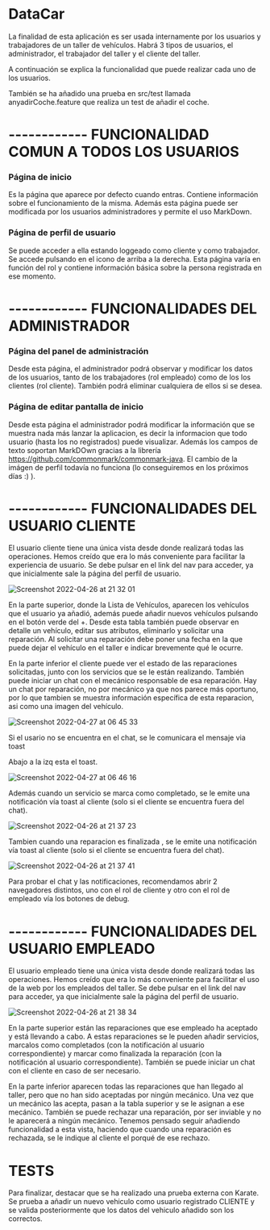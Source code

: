 # DataCar 

La finalidad de esta aplicación es ser usada internamente por los usuarios y trabajadores de un taller de vehículos.
Habrá 3 tipos de usuarios, el administrador, el trabajador del taller y el cliente del taller.

A continuación se explica la funcionalidad que puede realizar cada uno de los usuarios.
 
También se ha añadido una prueba en src/test llamada anyadirCoche.feature que realiza un test de añadir el coche.

# ------------ FUNCIONALIDAD COMUN A TODOS LOS USUARIOS 

### Página de inicio 
Es la página que aparece por defecto cuando entras. Contiene información sobre el funcionamiento de la misma. Además esta página puede ser modificada por los usuarios administradores y permite el uso MarkDown.

### Página de perfil de usuario
Se puede acceder a ella estando loggeado como cliente y como trabajador. Se accede pulsando en el icono de arriba a la derecha. Esta página varía en función del rol y contiene información básica sobre la persona registrada en ese momento.

# ------------ FUNCIONALIDADES DEL ADMINISTRADOR 

### Página del panel de administración
Desde esta página, el administrador podrá observar y modificar los datos de los usuarios, tanto de los trabajadores (rol empleado) como de los los clientes (rol cliente). También podrá eliminar cualquiera de ellos si se desea.

### Página de editar pantalla de inicio
Desde esta página el administrador podrá modificar la información que se muestra nada más lanzar la aplicacion, es decir la informacion que todo usuario (hasta los no registrados) puede visualizar. Además los campos de texto soportan MarkDOwn gracias a la librería https://github.com/commonmark/commonmark-java. 
El cambio de la imágen de perfil todavía no funciona (lo conseguiremos en los próximos días :) ).


# ------------ FUNCIONALIDADES DEL USUARIO CLIENTE 

El usuario cliente tiene una única vista desde donde realizará todas las operaciones. Hemos creído que era lo más conveniente para facilitar la experiencia de usuario. Se debe pulsar en el link del nav para acceder, ya que inicialmente sale la página del perfil de usuario.

![Screenshot 2022-04-26 at 21 32 01](https://user-images.githubusercontent.com/46989089/165377833-c27a2db8-b138-4762-bf7d-9244f46b859c.png)


En la parte superior, donde la Lista de Vehículos, aparecen los vehículos que el usuario ya añadió, además puede añadir nuevos vehículos pulsando en el botón verde del +.
Desde esta tabla también puede observar en detalle un vehículo, editar sus atributos, eliminarlo y solicitar una reparación. 
Al solicitar una reparación debe poner una fecha en la que puede dejar el vehículo en el taller e indicar brevemente qué le ocurre.

En la parte inferior el cliente puede ver el estado de las reparaciones solicitadas, junto con los servicios que se le están realizando. También puede iniciar un chat con el mecánico responsable de esa reparación. Hay un chat por reparación, no por mecánico ya que nos parece más oportuno, por lo que tambien se muestra información específica de esta reparacion, asi como una imagen del vehículo.

![Screenshot 2022-04-27 at 06 45 33](https://user-images.githubusercontent.com/46989089/165442491-dc547924-eaba-4fd9-92c4-ebd3918996af.png)

Si el usario no se encuentra en el chat, se le comunicara el mensaje via toast

Abajo a la izq esta el toast.

![Screenshot 2022-04-27 at 06 46 16](https://user-images.githubusercontent.com/46989089/165442564-7970807d-7847-403c-9718-e848d4913431.png)

Además cuando un servicio se marca como completado, se le emite una notificación vía toast al cliente (solo si el cliente se encuentra fuera del chat).

![Screenshot 2022-04-26 at 21 37 23](https://user-images.githubusercontent.com/46989089/165378768-41427b40-1bea-46d7-991e-45c217c5c2b7.png)


Tambien cuando una reparacion es finalizada , se le emite una notificación vía toast al cliente (solo si el cliente se encuentra fuera del chat).

![Screenshot 2022-04-26 at 21 37 41](https://user-images.githubusercontent.com/46989089/165378815-9914d4ac-e6c6-428a-b263-3d5d0031862e.png)


Para probar el chat y las notificaciones, recomendamos abrir 2 navegadores distintos, uno con el rol de cliente y otro con el rol de empleado vía los botones de debug.

# ------------ FUNCIONALIDADES DEL USUARIO EMPLEADO 


El usuario empleado tiene una única vista desde donde realizará todas las operaciones. Hemos creído que era lo más conveniente para facilitar el uso de la web por los empleados del taller. Se debe pulsar en el link del nav para acceder, ya que inicialmente sale la página del perfil de usuario.

![Screenshot 2022-04-26 at 21 38 34](https://user-images.githubusercontent.com/46989089/165378967-552e96eb-cf16-434b-812f-9ed66fc91e7d.png)


En la parte superior están las reparaciones que ese empleado ha aceptado y está llevando a cabo. A estas reparaciones se le pueden añadir servicios, marcalos como completados (con la notificación al usuario correspondiente) y marcar como finalizada la reparación (con la notificación al usuario correspondiente). También se puede iniciar un chat con el cliente en caso de ser necesario.


En la parte inferior aparecen todas las reparaciones que han llegado al taller, pero que no han sido aceptadas por ningún mecánico. 
Una vez que un mecánico las acepta, pasan a la tabla superior y se le asignan a ese mecánico. 
También se puede rechazar una reparación, por ser inviable y no le aparecerá a ningún mecánico.  Tenemos pensado seguir añadiendo funcionalidad a esta vista, haciendo que cuando una reparación es rechazada, se le indique al cliente el porqué de ese rechazo.

# TESTS

Para finalizar, destacar que se ha realizado una prueba externa con Karate. Se prueba a añadir un nuevo vehiculo como usuario registrado CLIENTE y se valida posteriormente que los datos del vehiculo añadido son los correctos.



